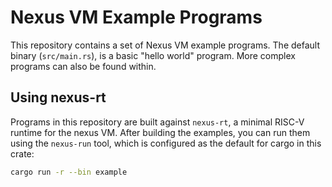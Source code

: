# Nexus VM Example Programs

This repository contains a set of Nexus VM example programs.
The default binary (`src/main.rs`), is a basic "hello world"
program. More complex programs can also be found within.

## Using nexus-rt

Programs in this repository are built against `nexus-rt`, a
minimal RISC-V runtime for the nexus VM. After building the
examples, you can run them using the `nexus-run` tool, which is
configured as the default for cargo in this crate:

```sh
cargo run -r --bin example
```
